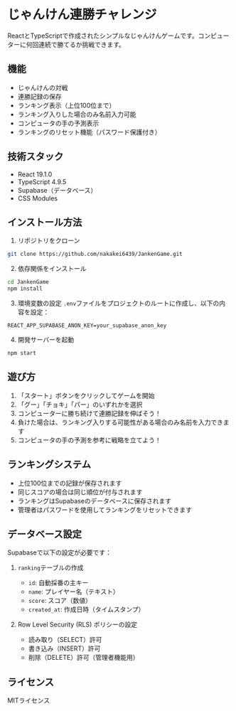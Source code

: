 # じゃんけん連勝チャレンジ

ReactとTypeScriptで作成されたシンプルなじゃんけんゲームです。コンピューターに何回連続で勝てるか挑戦できます。

## 機能

- じゃんけんの対戦
- 連勝記録の保存
- ランキング表示（上位100位まで）
- ランキング入りした場合のみ名前入力可能
- コンピュータの手の予測表示
- ランキングのリセット機能（パスワード保護付き）

## 技術スタック

- React 19.1.0
- TypeScript 4.9.5
- Supabase（データベース）
- CSS Modules

## インストール方法

1. リポジトリをクローン
```bash
git clone https://github.com/nakakei6439/JankenGame.git
```

2. 依存関係をインストール
```bash
cd JankenGame
npm install
```

3. 環境変数の設定
`.env`ファイルをプロジェクトのルートに作成し、以下の内容を設定：
```
REACT_APP_SUPABASE_ANON_KEY=your_supabase_anon_key
```

4. 開発サーバーを起動
```bash
npm start
```

## 遊び方

1. 「スタート」ボタンをクリックしてゲームを開始
2. 「グー」「チョキ」「パー」のいずれかを選択
3. コンピューターに勝ち続けて連勝記録を伸ばそう！
4. 負けた場合は、ランキング入りする可能性がある場合のみ名前を入力できます
5. コンピュータの手の予測を参考に戦略を立てよう！

## ランキングシステム

- 上位100位までの記録が保存されます
- 同じスコアの場合は同じ順位が付与されます
- ランキングはSupabaseのデータベースに保存されます
- 管理者はパスワードを使用してランキングをリセットできます

## データベース設定

Supabaseで以下の設定が必要です：

1. `ranking`テーブルの作成
   - `id`: 自動採番の主キー
   - `name`: プレイヤー名（テキスト）
   - `score`: スコア（数値）
   - `created_at`: 作成日時（タイムスタンプ）

2. Row Level Security (RLS) ポリシーの設定
   - 読み取り（SELECT）許可
   - 書き込み（INSERT）許可
   - 削除（DELETE）許可（管理者機能用）

## ライセンス

MITライセンス

